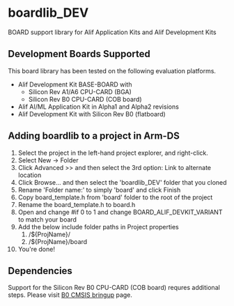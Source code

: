 # boardlib_DEV

BOARD support library for Alif Application Kits and Alif Development Kits

## Development Boards Supported

This board library has been tested on the following evaluation platforms.
- Alif Development Kit BASE-BOARD with
  - Silicon Rev A1/A6 CPU-CARD (BGA)
  - Silicon Rev B0 CPU-CARD (COB board)
- Alif AI/ML Application Kit in Alpha1 and Alpha2 revisions
- Alif Development Kit with Silicon Rev B0 (flatboard)

## Adding boardlib to a project in Arm-DS

1. Select the project in the left-hand project explorer, and right-click.
2. Select New -> Folder
3. Click Advanced >> and then select the 3rd option: Link to alternate location
4. Click Browse... and then select the 'boardlib_DEV' folder that you cloned
5. Rename 'Folder name:' to simply 'board' and click Finish
6. Copy board_template.h from 'board' folder to the root of the project
7. Rename the board_template.h to board.h
8. Open and change #if 0 to 1 and change BOARD_ALIF_DEVKIT_VARIANT to match your board
9. Add the below include folder paths in Project properties
    1. /${ProjName}/
    2. /${ProjName}/board
10. You're done!

## Dependencies

Support for the Silicon Rev B0 CPU-CARD (COB board) requres additional steps. Please visit [B0 CMSIS bringup](https://alifsemi.atlassian.net/l/cp/F7kMD1SF) page.
